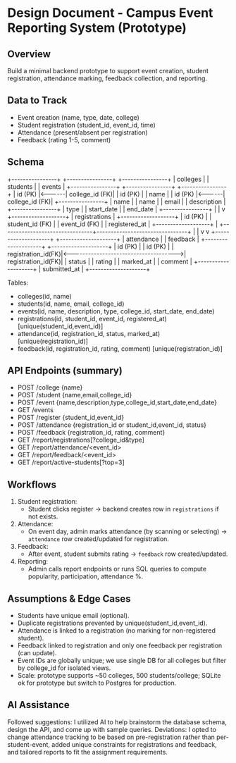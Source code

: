 # Design Document - Campus Event Reporting System (Prototype)

## Overview
Build a minimal backend prototype to support event creation, student registration, attendance marking, feedback collection, and reporting.

## Data to Track
- Event creation (name, type, date, college)
- Student registration (student_id, event_id, time)
- Attendance (present/absent per registration)
- Feedback (rating 1-5, comment)

## Schema
+----------------+       +----------------+       +----------------+
|   colleges     |       |    students    |       |     events     |
+----------------+       +----------------+       +----------------+
| id (PK)        |<------| college_id (FK)|       | id (PK)        |
| name           |       | id (PK)        |<------| college_id (FK)|
+----------------+       | name           |       | name           |
                         | email          |       | description    |
                         +----------------+       | type           |
                                                  | start_date     |
                                                  | end_date       |
                                                  +----------------+
                                                         |
                                                         |
                                                         v
                                              +-------------------+
                                              |   registrations   |
                                              +-------------------+
                                              | id (PK)           |
                                              | student_id (FK)   |
                                              | event_id (FK)     |
                                              | registered_at     |
                                              +-------------------+
                                                        |
                       +--------------------------------+--------------------------------+
                       |                                                                |
                       v                                                                v
            +--------------------+                                       +--------------------+
            |    attendance      |                                       |     feedback       |
            +--------------------+                                       +--------------------+
            | id (PK)            |                                       | id (PK)            |
            | registration_id(FK)|<------------------------------------->| registration_id(FK)|
            | status             |                                       | rating             |
            | marked_at          |                                       | comment            |
            +--------------------+                                       | submitted_at       |
                                                                         +--------------------+


Tables:
- colleges(id, name)
- students(id, name, email, college_id)
- events(id, name, description, type, college_id, start_date, end_date)
- registrations(id, student_id, event_id, registered_at) [unique(student_id,event_id)]
- attendance(id, registration_id, status, marked_at) [unique(registration_id)]
- feedback(id, registration_id, rating, comment) [unique(registration_id)]

## API Endpoints (summary)
- POST /college {name}
- POST /student {name,email,college_id}
- POST /event {name,description,type,college_id,start_date,end_date}
- GET /events
- POST /register {student_id,event_id}
- POST /attendance {registration_id or student_id,event_id, status}
- POST /feedback {registration_id, rating, comment}
- GET /report/registrations[?college_id&type]
- GET /report/attendance/<event_id>
- GET /report/feedback/<event_id>
- GET /report/active-students[?top=3]

## Workflows
1. Student registration:
   - Student clicks register -> backend creates row in `registrations` if not exists.
2. Attendance:
   - On event day, admin marks attendance (by scanning or selecting) -> `attendance` row created/updated for registration.
3. Feedback:
   - After event, student submits rating -> `feedback` row created/updated.
4. Reporting:
   - Admin calls report endpoints or runs SQL queries to compute popularity, participation, attendance %.

## Assumptions & Edge Cases
- Students have unique email (optional).
- Duplicate registrations prevented by unique(student_id,event_id).
- Attendance is linked to a registration (no marking for non-registered student).
- Feedback linked to registration and only one feedback per registration (can update).
- Event IDs are globally unique; we use single DB for all colleges but filter by college_id for isolated views.
- Scale: prototype supports ~50 colleges, 500 students/college; SQLite ok for prototype but switch to Postgres for production.

## AI Assistance
Followed suggestions: I utilized AI to help brainstorm the database schema, design the API, and come up with sample queries.
Deviations: I opted to change attendance tracking to be based on pre-registration rather than per-student-event, added unique constraints for registrations and feedback, and tailored reports to fit the assignment requirements.


